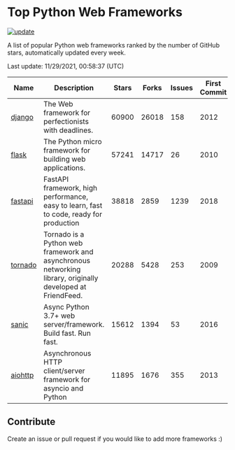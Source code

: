 # Top Python Web Frameworks

[![update](https://github.com/sunnysid3up/python-web-frameworks/actions/workflows/update.yml/badge.svg)](https://github.com/sunnysid3up/python-web-frameworks/actions/workflows/update.yml)

A list of popular Python web frameworks ranked by the number of GitHub stars, automatically updated every week.

Last update: 11/29/2021, 00:58:37 (UTC)

| Name          | Description          | Stars                     | Forks          | Issues               | First Commit        | Last Commit         |
|---------------|----------------------|---------------------------|----------------|----------------------|---------------------|---------------------|
| [django](https://github.com/django/django) | The Web framework for perfectionists with deadlines. | 60900 | 26018 | 158 | 2012 | 2021-11-29 |
| [flask](https://github.com/pallets/flask) | The Python micro framework for building web applications. | 57241 | 14717 | 26 | 2010 | 2021-11-28 |
| [fastapi](https://github.com/tiangolo/fastapi) | FastAPI framework, high performance, easy to learn, fast to code, ready for production | 38818 | 2859 | 1239 | 2018 | 2021-11-28 |
| [tornado](https://github.com/tornadoweb/tornado) | Tornado is a Python web framework and asynchronous networking library, originally developed at FriendFeed. | 20288 | 5428 | 253 | 2009 | 2021-11-28 |
| [sanic](https://github.com/sanic-org/sanic) | Async Python 3.7+ web server/framework. Build fast. Run fast. | 15612 | 1394 | 53 | 2016 | 2021-11-28 |
| [aiohttp](https://github.com/aio-libs/aiohttp) | Asynchronous HTTP client/server framework for asyncio and Python | 11895 | 1676 | 355 | 2013 | 2021-11-28 |

## Contribute 

Create an issue or pull request if you would like to add more frameworks :)